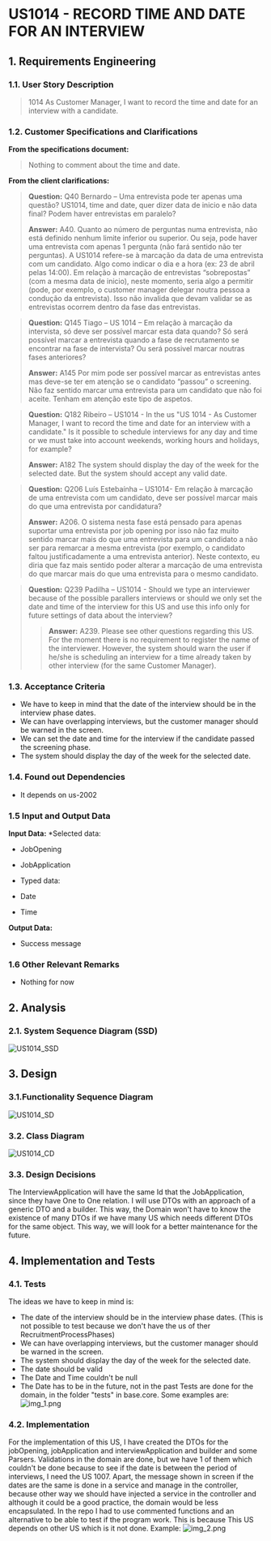 # US1014 - RECORD TIME AND DATE FOR AN INTERVIEW
## 1. Requirements Engineering

### 1.1. User Story Description

> 1014 As Customer Manager, I want to record the time and date for an interview with a candidate.
### 1.2. Customer Specifications and Clarifications

**From the specifications document:**
> Nothing to comment about the time and date.

**From the client clarifications:**
> **Question:**
>Q40 Bernardo – Uma entrevista pode ter apenas uma questão? US1014, time and date, quer dizer data de inicio e não data final? Podem haver entrevistas em paralelo? 
>
> **Answer:** 
>A40. Quanto ao número de perguntas numa entrevista, não está definido nenhum limite inferior ou superior. Ou seja, pode haver uma entrevista com apenas 1 pergunta (não fará sentido não ter perguntas). A US1014 refere-se à marcação da data de uma entrevista com um candidato. Algo como indicar o dia e a hora (ex: 23 de abril pelas 14:00). Em relação à marcação de entrevistas “sobrepostas” (com a mesma data de inicio), neste momento, seria algo a permitir (pode, por exemplo, o customer manager delegar noutra pessoa a condução da entrevista). Isso não invalida que devam validar se as entrevistas ocorrem dentro da fase das entrevistas.

> **Question:**
>Q145 Tiago – US 1014 – Em relação à marcação da intervista, só deve ser possível marcar esta data quando? Só será possível marcar a entrevista quando a fase de recrutamento se encontrar na fase de intervista? Ou será possivel marcar noutras fases anteriores? 
>
> **Answer:**
>A145 Por mim pode ser possível marcar as entrevistas antes mas deve-se ter em atenção se o candidato “passou” o screening. Não faz sentido marcar uma entrevista para um candidato que não foi aceite. Tenham em atenção este tipo de aspetos.

> **Question:**
>Q182 Ribeiro – US1014 - In the us "US 1014 - As Customer Manager, I want to record the time and date for an interview with a candidate." Is it possible to schedule interviews for any day and time or we must take into account weekends, working hours and holidays, for example?
>
> **Answer:**
>A182 The system should display the day of the week for the selected date. But the system should accept any valid date.

> **Question:**
>Q206 Luís Estebaínha – US1014- Em relação à marcação de uma entrevista com um candidato, deve ser possível marcar mais do que uma entrevista por candidatura?
>
> **Answer:**
> A206. O sistema nesta fase está pensado para apenas suportar uma entrevista por job opening por isso não faz muito sentido marcar mais do que uma entrevista para um candidato a não ser para remarcar a mesma entrevista (por exemplo, o candidato faltou justificadamente a uma entrevista anterior). Neste contexto, eu diria que faz mais sentido poder alterar a marcação de uma entrevista do que marcar mais do que uma entrevista para o mesmo candidato.

> **Question:**
>Q239 Padilha – US1014 - Should we type an interviewer because of the possible parallers interviews or should we only set the date and time of the interview for this US and use this info only for future settings of data about the interview?
>
> > **Answer:**
>A239. Please see other questions regarding this US. For the moment there is no requirement to register the name of the interviewer. However, the system should warn the user if he/she is scheduling an interview for a time already taken by other interview (for the same Customer Manager).

### 1.3. Acceptance Criteria

* We have to keep in mind that the date of the interview should be in the interview phase dates.
* We can have overlapping interviews, but the customer manager should be warned in the screen.
* We can set the date and time for the interview if the candidate passed the screening phase.
* The system should display the day of the week for the selected date.

### 1.4. Found out Dependencies

* It depends on us-2002

### 1.5 Input and Output Data

**Input Data:**
*Selected data:
* JobOpening
* JobApplication

* Typed data:
* Date
* Time


**Output Data:**

* Success message

### 1.6 Other Relevant Remarks

* Nothing for now

## 2. Analysis
### 2.1. System Sequence Diagram (SSD)
![US1014_SSD](./US1014_SSD.svg)


## 3. Design
### 3.1.Functionality Sequence Diagram
![US1014_SD](./US1014_SD.svg)

### 3.2. Class Diagram
![US1014_CD](./US1014_CD.svg)

### 3.3. Design Decisions
The InterviewApplication will have the same Id that the JobApplication, since they have One to One relation.
I will use DTOs with an approach of a generic DTO and a builder. This way, the Domain won't have to know the existence of many DTOs if we have many US which needs different DTOs for the same object. This way, we will look for a better maintenance for the future.

## 4. Implementation and Tests
### 4.1. Tests
The ideas we have to keep in mind is:
* The date of the interview should be in the interview phase dates. (This is not possible to test because we don't have the us of ther RecruitmentProcessPhases)
* We can have overlapping interviews, but the customer manager should be warned in the screen.
* The system should display the day of the week for the selected date.
* The date should be valid
* The Date and Time couldn't be null
* The Date has to be in the future, not in the past
Tests are done for the domain, in the folder "tests" in base.core.
Some examples are:
![img_1.png](img_1.png)

### 4.2. Implementation
For the implementation of this US, I have created the DTOs for the jobOpening, jobApplication and interviewApplication and builder and some Parsers.
Validations in the domain are done, but we have 1 of them which couldn't be done because to see if the date is between the period of interviews, I need the US 1007. Apart, the message shown in screen if the dates are the same is done in a service and manage in the controller, because other way we should have injected a service in the controller and although it could be a good practice, the domain would be less encapsulated.
In the repo I had to use commented functions and an alternative to be able to test if the program work. This is because This US depends on other US which is it not done.
Example:
![img_2.png](img_2.png)
